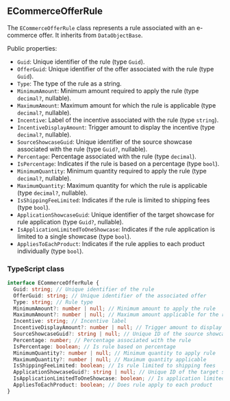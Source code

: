 ﻿## ECommerceOfferRule

The `ECommerceOfferRule` class represents a rule associated with an e-commerce offer. It inherits from `DataObjectBase`.

Public properties:
- `Guid`: Unique identifier of the rule (type `Guid`).
- `OfferGuid`: Unique identifier of the offer associated with the rule (type `Guid`).
- `Type`: The type of the rule as a string.
- `MinimumAmount`: Minimum amount required to apply the rule (type `decimal?`, nullable).
- `MaximumAmount`: Maximum amount for which the rule is applicable (type `decimal?`, nullable).
- `Incentive`: Label of the incentive associated with the rule (type `string`).
- `IncentiveDisplayAmount`: Trigger amount to display the incentive (type `decimal?`, nullable).
- `SourceShowcaseGuid`: Unique identifier of the source showcase associated with the rule (type `Guid?`, nullable).
- `Percentage`: Percentage associated with the rule (type `decimal`).
- `IsPercentage`: Indicates if the rule is based on a percentage (type `bool`).
- `MinimumQuantity`: Minimum quantity required to apply the rule (type `decimal?`, nullable).
- `MaximumQuantity`: Maximum quantity for which the rule is applicable (type `decimal?`, nullable).
- `IsShippingFeeLimited`: Indicates if the rule is limited to shipping fees (type `bool`).
- `ApplicationShowcaseGuid`: Unique identifier of the target showcase for rule application (type `Guid?`, nullable).
- `IsApplicationLimitedToOneShowcase`: Indicates if the rule application is limited to a single showcase (type `bool`).
- `AppliesToEachProduct`: Indicates if the rule applies to each product individually (type `bool`).

### TypeScript class
```typescript
interface ECommerceOfferRule {
  Guid: string; // Unique identifier of the rule
  OfferGuid: string; // Unique identifier of the associated offer
  Type: string; // Rule type
  MinimumAmount?: number | null; // Minimum amount to apply the rule
  MaximumAmount?: number | null; // Maximum amount applicable for the rule
  Incentive: string; // Incentive label
  IncentiveDisplayAmount?: number | null; // Trigger amount to display incentive
  SourceShowcaseGuid?: string | null; // Unique ID of the source showcase
  Percentage: number; // Percentage associated with the rule
  IsPercentage: boolean; // Is rule based on percentage
  MinimumQuantity?: number | null; // Minimum quantity to apply rule
  MaximumQuantity?: number | null; // Maximum quantity applicable
  IsShippingFeeLimited: boolean; // Is rule limited to shipping fees
  ApplicationShowcaseGuid?: string | null; // Unique ID of the target showcase
  IsApplicationLimitedToOneShowcase: boolean; // Is application limited to one showcase
  AppliesToEachProduct: boolean; // Does rule apply to each product
}
```
